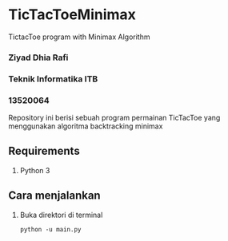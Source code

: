 # TicTacToeMinimax
TictacToe program with Minimax Algorithm
### Ziyad Dhia Rafi
### Teknik Informatika ITB
### 13520064

Repository ini berisi sebuah program permainan TicTacToe yang menggunakan algoritma backtracking minimax

## Requirements
1. Python 3
## Cara menjalankan
1. Buka direktori di terminal
    ```
    python -u main.py
    ```

